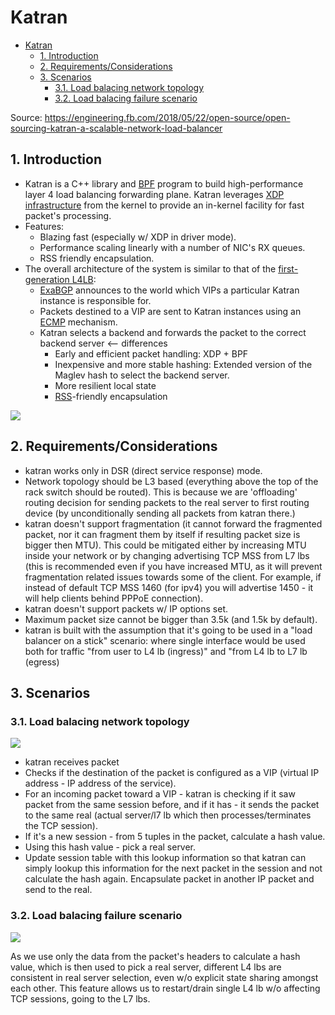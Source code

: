 # Katran

- [Katran](#katran)
  - [1. Introduction](#1-introduction)
  - [2. Requirements/Considerations](#2-requirementsconsiderations)
  - [3. Scenarios](#3-scenarios)
    - [3.1. Load balacing network topology](#31-load-balacing-network-topology)
    - [3.2. Load balacing failure scenario](#32-load-balacing-failure-scenario)

Source: <https://engineering.fb.com/2018/05/22/open-source/open-sourcing-katran-a-scalable-network-load-balancer>

## 1. Introduction

- Katran is a C++ library and [BPF](https://en.wikipedia.org/wiki/Berkeley_Packet_Filter) program to build high-performance layer 4 load balancing forwarding plane. Katran leverages [XDP infrastructure](https://www.iovisor.org/technology/xdp) from the kernel to provide an in-kernel facility for fast packet's processing.
- Features:
  - Blazing fast (especially w/ XDP in driver mode).
  - Performance scaling linearly with a number of NIC's RX queues.
  - RSS friendly encapsulation.
- The overall architecture of the system is similar to that of the [first-generation L4LB](./1stgenlb.md):
  - [ExaBGP](https://github.com/Exa-Networks/exabgp) announces to the world which VIPs a particular Katran instance is responsible for.
  - Packets destined to a VIP are sent to Katran instances using an [ECMP](https://en.wikipedia.org/wiki/Equal-cost_multi-path_routing) mechanism.
  - Katran selects a backend and forwards the packet to the correct backend server <-- differences
    - Early and efficient packet handling: XDP + BPF
    - Inexpensive and more stable hashing: Extended version of the Maglev hash to select the backend server.
    - More resilient local state
    - [RSS](https://docs.microsoft.com/en-us/windows-hardware/drivers/network/introduction-to-receive-side-scaling)-friendly encapsulation

![](https://engineering.fb.com/wp-content/uploads/2018/05/figure-4.jpg?resize=1536,1007)

## 2. Requirements/Considerations

- katran works only in DSR (direct service response) mode.
- Network topology should be L3 based (everything above the top of the rack switch should be routed). This is because we are 'offloading' routing decision for sending packets to the real server to first routing device (by unconditionally sending all packets from katran there.)
- katran doesn't support fragmentation (it cannot forward the fragmented packet, nor it can fragment them by itself if resulting packet size is bigger then MTU). This could be mitigated either by increasing MTU inside your network or by changing advertising TCP MSS from L7 lbs (this is recommended even if you have increased MTU, as it will prevent fragmentation related issues towards some of the client. For example, if instead of default TCP MSS 1460 (for ipv4) you will advertise 1450 - it will help clients behind PPPoE connection).
- katran doesn't support packets w/ IP options set.
- Maximum packet size cannot be bigger than 3.5k (and 1.5k by default).
- katran is built with the assumption that it's going to be used in a "load balancer on a stick" scenario: where single interface would be used both for traffic "from user to L4 lb (ingress)" and "from L4 lb to L7 lb (egress)

## 3. Scenarios

### 3.1. Load balacing network topology

![](https://github.com/facebookincubator/katran/raw/main/imgs/katran_pktflow.png)

- katran receives packet
- Checks if the destination of the packet is configured as a VIP (virtual IP address - IP address of the service).
- For an incoming packet toward a VIP - katran is checking if it saw packet from the same session before, and if it has - it sends the packet to the same real (actual server/l7 lb which then processes/terminates the TCP session).
- If it's a new session - from 5 tuples in the packet, calculate a hash value.
- Using this hash value - pick a real server.
- Update session table with this lookup information so that katran can simply lookup this information for the next packet in the session and not calculate the hash again.
Encapsulate packet in another IP packet and send to the real.

### 3.2. Load balacing failure scenario

![](https://github.com/facebookincubator/katran/raw/main/imgs/katran_consistency.png)

As we use only the data from the packet's headers to calculate a hash value, which is then used to pick a real server, different L4 lbs are consistent in real server selection, even w/o explicit state sharing amongst each other. This feature allows us to restart/drain single L4 lb w/o affecting TCP sessions, going to the L7 lbs.
